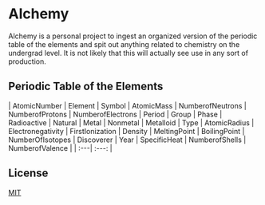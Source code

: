 # Alchemy

Alchemy is a personal  project to ingest an organized version of the periodic table of the elements and spit out anything related to chemistry on the undergrad level.
It is not likely that this will actually see use in any sort of production. 



## Periodic Table of the Elements

 | AtomicNumber | Element | Symbol | AtomicMass | NumberofNeutrons | NumberofProtons | NumberofElectrons | Period | Group | Phase | Radioactive | Natural | Metal | Nonmetal | Metalloid | Type | AtomicRadius | Electronegativity | FirstIonization | Density | MeltingPoint | BoilingPoint | NumberOfIsotopes | Discoverer | Year | SpecificHeat | NumberofShells | NumberofValence | 
 | :---| :---: |

## License
[MIT](https://choosealicense.com/licenses/mit/)
